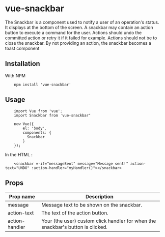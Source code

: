 # vue-snackbar

 The Snackbar is a component used to notify a user of an operation's status. It displays at the bottom of the screen. A snackbar may contain an action button to execute a command for the user. Actions should undo the committed action or retry it if it failed for example. Actions should not be to close the snackbar. By not providing an action, the snackbar becomes a toast component

## Installation
With NPM

        npm install 'vue-snackbar'

## Usage

        import Vue from 'vue';
        import Snackbar from 'vue-snackbar'

        new Vue({
            el: 'body',
            components: {
              Snackbar
            }
        });

In the HTML :

        <snackbar v-if="messageSent" message="Message sent!" action-text="UNDO" :action-handler="myHandler()"></snackbar>

## Props

| Prop name      	| Description                                                                     	|
|----------------	|---------------------------------------------------------------------------------	|
| message        	| Message text to be shown on the snackbar.                                       	|
| action-text    	| The text of the action button.                                                  	|
| action-handler 	| Your (the user) custom click handler for when the snackbar's button is clicked. 	|
